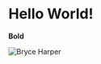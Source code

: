 # Hello World!
__Bold__


![Bryce Harper](https://rfathead-res.cloudinary.com/image/upload/c_scale,f_auto,h_600,q_auto,w_600/v1506448124/assets/web/51-51803_mlb_bryce_harper_2017_realbig_pdp_prod.png)




